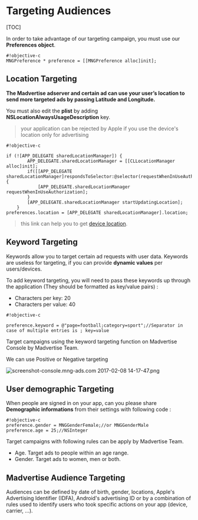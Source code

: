 # Targeting Audiences

[TOC]

In order to take advantage of our targeting campaign, you must use our **Preferences object**.


```
#!objective-c
MNGPreference * preference = [[MNGPreference alloc]init];
```



## Location Targeting

**The Madvertise adserver and certain ad can use your user’s location to send more targeted ads by passing Latitude and Longitude.**

You must also edit the **plist** by adding **NSLocationAlwaysUsageDescription** key.

>your application can be rejected by Apple if you use the device's location only for advertising

```
#!objective-c

if (![APP_DELEGATE sharedLocationManager]) {
        APP_DELEGATE.sharedLocationManager = [[CLLocationManager alloc]init];
        if([[APP_DELEGATE sharedLocationManager]respondsToSelector:@selector(requestWhenInUseAuthorization)]) {
            [APP_DELEGATE.sharedLocationManager requestWhenInUseAuthorization];
        }
        [APP_DELEGATE.sharedLocationManager startUpdatingLocation];
    }
preferences.location = [APP_DELEGATE sharedLocationManager].location;
```

>this link can help you to get [device location].


## Keyword Targeting

Keywords allow you to target certain ad requests with user data. Keywords are useless for targeting, if you can provide **dynamic values** per users/devices.

To add keyword targeting, you will need to pass these keywords up through the application (They should be formatted as key/value pairs) :

 - Characters per key: 20
 - Characters per value: 40

```
#!objective-c

preference.keyword = @"page=football;category=sport";//Separator in case of multiple entries is ; key=value
```

Target campaigns using the keyword targeting function on Madvertise Console by Madvertise Team.

We can use Positive or Negative targeting

![screenshot-console.mng-ads.com 2017-02-08 14-17-47.png](https://bitbucket.org/repo/aen579/images/3770499640-screenshot-console.mng-ads.com%202017-02-08%2014-17-47.png)


## User demographic Targeting

When people are signed in on your app, can you please share **Demographic informations**  from their settings with following code :

```
#!objective-c
preference.gender = MNGGenderFemale;//or MNGGenderMale
preference.age = 25;//NSInteger

```
Target campaigns with following rules can be apply by Madvertise Team.

 - Age. Target ads to people within an age range.
 - Gender. Target ads to women, men or both.


## Madvertise Audience Targeting

Audiences can be defined by date of birth, gender, locations, Apple's Advertising Identifier (IDFA), Android's advertising ID or by a combination of rules used to identify users who took specific actions on your app (device, carrier, ...).



[device location]:http://www.tutorialspoint.com/ios/ios_location_handling.htm